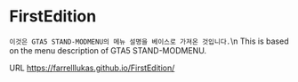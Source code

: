 # FirstEdition

``이것은 GTA5 STAND-MODMENU의 메뉴 설명을 베이스로 가져온 것입니다.``\n
This is based on the menu description of GTA5 STAND-MODMENU.

URL
https://farrelllukas.github.io/FirstEdition/
